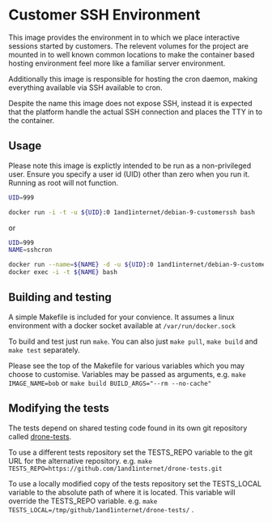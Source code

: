 # Customer SSH Environment

This image provides the environment in to which we place interactive sessions started by customers. The relevent volumes for the project are mounted in to well known common locations to make the container based hosting environment feel more like a familiar server environment.

Additionally this image is responsible for hosting the cron daemon, making everything available via SSH available to cron.

Despite the name this image does not expose SSH, instead it is expected that the platform handle the actual SSH connection and places the TTY in to the container.

## Usage

Please note this image is explictly intended to be run as a non-privileged user. Ensure you specify a user id (UID) other than zero when you run it. Running as root will not function.


```bash
UID=999

docker run -i -t -u ${UID}:0 1and1internet/debian-9-customerssh bash
```

or

```bash
UID=999
NAME=sshcron

docker run --name=${NAME} -d -u ${UID}:0 1and1internet/debian-9-customerssh /init/run_forever.sh
docker exec -i -t ${NAME} bash
```

## Building and testing

A simple Makefile is included for your convience. It assumes a linux environment with a docker socket available at `/var/run/docker.sock`

To build and test just run `make`.
You can also just `make pull`, `make build` and `make test` separately.

Please see the top of the Makefile for various variables which you may choose to customise. Variables may be passed as arguments, e.g. `make IMAGE_NAME=bob` or `make build BUILD_ARGS="--rm --no-cache"`

## Modifying the tests

The tests depend on shared testing code found in its own git repository called [drone-tests](https://github.com/1and1internet/drone-tests).

To use a different tests repository set the TESTS_REPO variable to the git URL for the alternative repository. e.g. `make TESTS_REPO=https://github.com/1and1internet/drone-tests.git`

To use a locally modified copy of the tests repository set the TESTS_LOCAL variable to the absolute path of where it is located. This variable will override the TESTS_REPO variable. e.g. `make TESTS_LOCAL=/tmp/github/1and1internet/drone-tests/`
.

